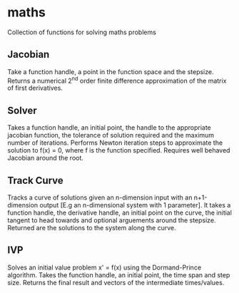 # maths
Collection of functions for solving maths problems

## Jacobian
Take a function handle, a point in the function space and the stepsize. Returns a numerical 2<sup>nd</sup> order finite difference approximation of the matrix of first derivatives.

## Solver
Takes a function handle, an initial point, the handle to the appropriate jacobian function, the tolerance of solution required and the maximum number of iterations. Performs Newton iteration steps to approximate the solution to f(x) = 0, where f is the function specified. Requires well behaved Jacobian around the root.

## Track Curve
Tracks a curve of solutions given an n-dimension input with an n+1-dimension output \[E.g an n-dimensional system with 1 parameter\]. It takes a function handle, the derivative handle, an initial point on the curve, the initial tangent to head towards and optional arguements around the stepsize. Returned are the solutions to the system along the curve.

## IVP
Solves an initial value problem x' = f(x) using the Dormand-Prince algorithm. Takes the function handle, an initial point, the time span and step size. Returns the final result and vectors of the intermediate times/values.
